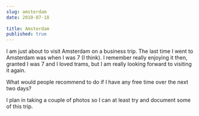 ```yaml
---
slug: amsterdam
date: 2010-07-18
 
title: Amsterdam
published: true
---
```

I am just about to visit Amsterdam on a business trip. The last time I went to Amsterdam was when I was 7 (I think). I remember really enjoying it then, granted I was 7 and I loved trams, but I am really looking forward to visiting it again. <p /> What would people recommend to do if I have any free time over the next two days? <p /> I plan in taking a couple of photos so I can at least try and document some of this trip.

